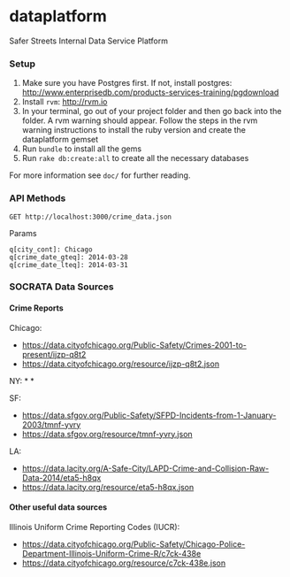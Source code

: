 # dataplatform
Safer Streets Internal Data Service Platform

### Setup
1. Make sure you have Postgres first. If not, install postgres: http://www.enterprisedb.com/products-services-training/pgdownload
2. Install `rvm`: http://rvm.io
3. In your terminal, go out of your project folder and then go back into the folder. A rvm warning should appear. Follow the steps in the rvm warning instructions to install the ruby version and create the dataplatform gemset
4. Run `bundle` to install all the gems
5. Run `rake db:create:all` to create all the necessary databases

For more information see `doc/` for further reading.

### API Methods

`GET http://localhost:3000/crime_data.json`

Params

```
q[city_cont]: Chicago
q[crime_date_gteq]: 2014-03-28
q[crime_date_lteq]: 2014-03-31
```


### SOCRATA Data Sources

#### Crime Reports
Chicago:
* https://data.cityofchicago.org/Public-Safety/Crimes-2001-to-present/ijzp-q8t2
* https://data.cityofchicago.org/resource/ijzp-q8t2.json

NY:
*
*

SF:
* https://data.sfgov.org/Public-Safety/SFPD-Incidents-from-1-January-2003/tmnf-yvry
* https://data.sfgov.org/resource/tmnf-yvry.json

LA:
* https://data.lacity.org/A-Safe-City/LAPD-Crime-and-Collision-Raw-Data-2014/eta5-h8qx
* https://data.lacity.org/resource/eta5-h8qx.json

#### Other useful data sources
Illinois Uniform Crime Reporting Codes (IUCR):
* https://data.cityofchicago.org/Public-Safety/Chicago-Police-Department-Illinois-Uniform-Crime-R/c7ck-438e
* https://data.cityofchicago.org/resource/c7ck-438e.json
